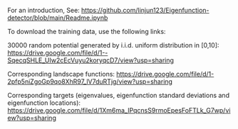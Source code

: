 For an introduction, See: https://github.com/linjun123/Eigenfunction-detector/blob/main/Readme.ipynb

To download the training data, use the following links:

30000 random potential generated by i.i.d. uniform distribution in [0,10]:
https://drive.google.com/file/d/1--SqecqSHLE_UIw2cEcVuyu2koryqcD7/view?usp=sharing

Corresponding landscape functions:
https://drive.google.com/file/d/1-2pfp5niZgoGp9qo8XhR97_lV7duRTjg/view?usp=sharing

Corresponding targets (eigenvalues, eigenfunction standard deviations and eigenfunction locations):
https://drive.google.com/file/d/1Xm6ma_IPqcnsS9rmoEpesFoFTLk_G7wp/view?usp=sharing
